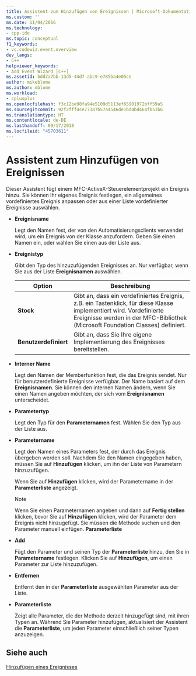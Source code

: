 ```yaml
---
title: Assistent zum Hinzufügen von Ereignissen | Microsoft-Dokumentation
ms.custom: ''
ms.date: 11/04/2016
ms.technology:
- cpp-ide
ms.topic: conceptual
f1_keywords:
- vc.codewiz.event.overview
dev_langs:
- C++
helpviewer_keywords:
- Add Event Wizard [C++]
ms.assetid: bdd2a7bb-13d5-44d7-abc9-e785ba4e05ce
author: mikeblome
ms.author: mblome
ms.workload:
- cplusplus
ms.openlocfilehash: f3c12be98fa94e5109d5113ef65901972bff59a5
ms.sourcegitcommit: 92f2fff4ce77387b57a4546de1bd4bd464fb51b6
ms.translationtype: HT
ms.contentlocale: de-DE
ms.lasthandoff: 09/17/2018
ms.locfileid: "45703611"
---
```

# <a name="add-event-wizard"></a>Assistent zum Hinzufügen von Ereignissen
Dieser Assistent fügt einem MFC-ActiveX-Steuerelementprojekt ein Ereignis hinzu. Sie können Ihr eigenes Ereignis festlegen, ein allgemeines vordefiniertes Ereignis anpassen oder aus einer Liste vordefinierter Ereignisse auswählen.  
  
- **Ereignisname**  

   Legt den Namen fest, der von den Automatisierungsclients verwendet wird, um ein Ereignis von der Klasse anzufordern. Geben Sie einen Namen ein, oder wählen Sie einen aus der Liste aus.  
  
- **Ereignistyp**  

   Gibt den Typ des hinzuzufügenden Ereignisses an. Nur verfügbar, wenn Sie aus der Liste **Ereignisnamen** auswählen.  
  
   |Option|Beschreibung |
   |------------|-----------------|
   |**Stock**|Gibt an, dass ein vordefiniertes Ereignis, z.B. ein Tastenklick, für diese Klasse implementiert wird. Vordefinierte Ereignisse werden in der MFC-Bibliothek (Microsoft Foundation Classes) definiert.|
   |**Benutzerdefiniert**|Gibt an, dass Sie Ihre eigene Implementierung des Ereignisses bereitstellen.|

- **Interner Name**  

   Legt den Namen der Memberfunktion fest, die das Ereignis sendet. Nur für benutzerdefinierte Ereignisse verfügbar. Der Name basiert auf dem **Ereignisnamen**. Sie können den internen Namen ändern, wenn Sie einen Namen angeben möchten, der sich vom **Ereignisnamen** unterscheidet.  
  
- **Parametertyp**  

   Legt den Typ für den **Parameternamen** fest. Wählen Sie den Typ aus der Liste aus.  
  
- **Parametername**  

   Legt den Namen eines Parameters fest, der durch das Ereignis übergeben werden soll. Nachdem Sie den Namen eingegeben haben, müssen Sie auf **Hinzufügen** klicken, um ihn der Liste von Parametern hinzuzufügen.  
  
   Wenn Sie auf **Hinzufügen** klicken, wird der Parametername in der **Parameterliste** angezeigt.  
  
   > [!NOTE]
   > Wenn Sie einen Parameternamen angeben und dann auf **Fertig stellen** klicken, bevor Sie auf **Hinzufügen** klicken, wird der Parameter dem Ereignis nicht hinzugefügt. Sie müssen die Methode suchen und den Parameter manuell einfügen. **Parameterliste**  
  
- **Add**  

   Fügt den Parameter und seinen Typ der **Parameterliste** hinzu, den Sie in **Parametername** festlegen. Klicken Sie auf **Hinzufügen**, um einen Parameter zur Liste hinzuzufügen.  
  
- **Entfernen**  

   Entfernt den in der **Parameterliste** ausgewählten Parameter aus der Liste.  
  
- **Parameterliste**  

   Zeigt alle Parameter, die der Methode derzeit hinzugefügt sind, mit ihren Typen an. Während Sie Parameter hinzufügen, aktualisiert der Assistent die **Parameterliste**, um jeden Parameter einschließlich seiner Typen anzuzeigen.  
  
## <a name="see-also"></a>Siehe auch  
 [Hinzufügen eines Ereignisses](../ide/adding-an-event-visual-cpp.md)